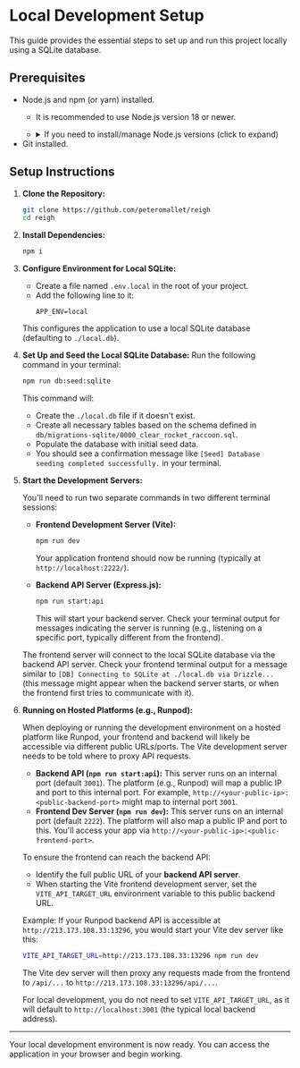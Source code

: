 # Local Development Setup

This guide provides the essential steps to set up and run this project locally using a SQLite database.

## Prerequisites

- Node.js and npm (or yarn) installed.
  - It is recommended to use Node.js version 18 or newer.
  - <details>
    <summary>If you need to install/manage Node.js versions (click to expand)</summary>

    We recommend using [Node Version Manager (nvm)](https://github.com/nvm-sh/nvm) to install and manage Node.js versions.

    1.  **Install nvm:**
        Open your terminal and run the following command:
        ```sh
        curl -o- https://raw.githubusercontent.com/nvm-sh/nvm/v0.39.7/install.sh | bash
        ```
        Or, if you prefer `wget`:
        ```sh
        wget -qO- https://raw.githubusercontent.com/nvm-sh/nvm/v0.39.7/install.sh | bash
        ```
    2.  **Activate nvm:**
        After the installation, you might need to close and reopen your terminal. Alternatively, you can source your shell's configuration file immediately. For example, if you use `zsh` (common on macOS):
        ```sh
        source ~/.zshrc
        ```
        Or for `bash`:
        ```sh
        source ~/.bashrc
        ```
        The nvm installation script usually provides specific instructions for your shell if needed.
    3.  **Install Node.js:**
        Once nvm is active, install the recommended Node.js version (e.g., v18):
        ```sh
        nvm install 18
        nvm use 18
        nvm alias default 18
        ```
    4.  **Verify installation:**
        Check your Node.js and npm versions:
        ```sh
        node -v
        npm -v
        ```
        You should see versions like `v18.x.x` and `10.x.x` (or newer compatible versions).

    </details>
- Git installed.

## Setup Instructions

1.  **Clone the Repository:**
    ```sh    
    git clone https://github.com/peteromallet/reigh
    cd reigh
    ```

2.  **Install Dependencies:**
    ```sh
    npm i
    ```

3.  **Configure Environment for Local SQLite:**
    *   Create a file named `.env.local` in the root of your project.
    *   Add the following line to it:
        ```env
        APP_ENV=local
        ```
    This configures the application to use a local SQLite database (defaulting to `./local.db`).

4.  **Set Up and Seed the Local SQLite Database:**
    Run the following command in your terminal:
    ```sh
    npm run db:seed:sqlite
    ```
    This command will:
    *   Create the `./local.db` file if it doesn't exist.
    *   Create all necessary tables based on the schema defined in `db/migrations-sqlite/0000_clear_rocket_raccoon.sql`.
    *   Populate the database with initial seed data.
    *   You should see a confirmation message like `[Seed] Database seeding completed successfully.` in your terminal.

5.  **Start the Development Servers:**

    You'll need to run two separate commands in two different terminal sessions:

    *   **Frontend Development Server (Vite):**
        ```sh
        npm run dev
        ```
        Your application frontend should now be running (typically at `http://localhost:2222/`).

    *   **Backend API Server (Express.js):**
        ```sh
        npm run start:api
        ```
        This will start your backend server. Check your terminal output for messages indicating the server is running (e.g., listening on a specific port, typically different from the frontend).

    The frontend server will connect to the local SQLite database via the backend API server. Check your frontend terminal output for a message similar to `[DB] Connecting to SQLite at ./local.db via Drizzle...` (this message might appear when the backend server starts, or when the frontend first tries to communicate with it).

6.  **Running on Hosted Platforms (e.g., Runpod):**

    When deploying or running the development environment on a hosted platform like Runpod, your frontend and backend will likely be accessible via different public URLs/ports. The Vite development server needs to be told where to proxy API requests.

    *   **Backend API (`npm run start:api`):** This server runs on an internal port (default `3001`). The platform (e.g., Runpod) will map a public IP and port to this internal port. For example, `http://<your-public-ip>:<public-backend-port>` might map to internal port `3001`.
    *   **Frontend Dev Server (`npm run dev`):** This server runs on an internal port (default `2222`). The platform will also map a public IP and port to this. You'll access your app via `http://<your-public-ip>:<public-frontend-port>`.

    To ensure the frontend can reach the backend API:
    *   Identify the full public URL of your **backend API server**.
    *   When starting the Vite frontend development server, set the `VITE_API_TARGET_URL` environment variable to this public backend URL.

    Example:
    If your Runpod backend API is accessible at `http://213.173.108.33:13296`, you would start your Vite dev server like this:
    ```sh
    VITE_API_TARGET_URL=http://213.173.108.33:13296 npm run dev
    ```
    The Vite dev server will then proxy any requests made from the frontend to `/api/...` to `http://213.173.108.33:13296/api/...`.

    For local development, you do not need to set `VITE_API_TARGET_URL`, as it will default to `http://localhost:3001` (the typical local backend address).

---

Your local development environment is now ready. You can access the application in your browser and begin working.

